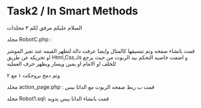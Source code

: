 # Task2 / In Smart Methods

السلام عليكم مرفق لكم ٣ مجلدات

مجلد RobotC.php :

قمت بانشاء صفحه وتم تنسيقها كالمثال وايضا عرفت دالة لتظهر القيمه عند تغير الموشر او تحريكه عن طريق Html,Css,Js
و اضفت خاصيه التحكم بيد الربوت من حيث يرجع للخلف او الامام او يمين ويسار ويظهر حرف العمليه 

وتم دمج بروجكت ١ مع ٢

مجلد action_page.php : قمت ب ربط صفحه الربوت مع الداتا بيس

مجلد Robot1.sql: قمت بانشاء الداتا بيس يدويه 
